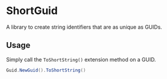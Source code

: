 ﻿# ShortGuid

A library to create string identifiers that are as unique as GUIDs.

## Usage

Simply call the `ToShortString()` extension method on a GUID.

```c#
Guid.NewGuid().ToShortString()
```
